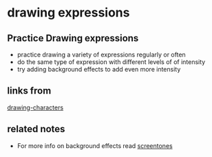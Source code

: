 # drawing expressions
## Practice Drawing expressions
- practice drawing a variety of expressions
regularly or often 
- do the same type of expression with different levels of of intensity
- try adding background effects to add even more intensity

## links from
[drawing-characters](drawing-characters.md)

## related notes
- For more info on background effects read [screentones](screentones.md)
